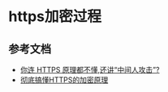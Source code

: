 # https加密过程





## 参考文档

* [你连 HTTPS 原理都不懂,还讲“中间人攻击”?](https://juejin.cn/post/6844904065227292685)
* [彻底搞懂HTTPS的加密原理](https://zhuanlan.zhihu.com/p/43789231)
